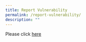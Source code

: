 ```yaml
---
title: Report Vulnerability
permalink: /report-vulnerability/
description: ""
---
```

Please click [here](https://www.tech.gov.sg/report_vulnerability)
